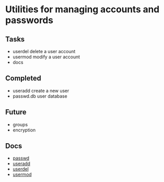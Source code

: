 # Utilities for managing accounts and passwords


## Tasks
- userdel delete a user account
- usermod modify a user account
- docs

## Completed
- useradd create a new user
- passwd.db user database

## Future
- groups
- encryption


## Docs
- [passwd](https://github.com/ubigby/passwd/blob/master/passwd.md)
- [useradd](https://github.com/ubigby/passwd/blob/master/useradd.md)
- [userdel](https://github.com/ubigby/passwd/blob/master/userdel.md)
- [usermod](https://github.com/ubigby/passwd/blob/master/usermod.md)
